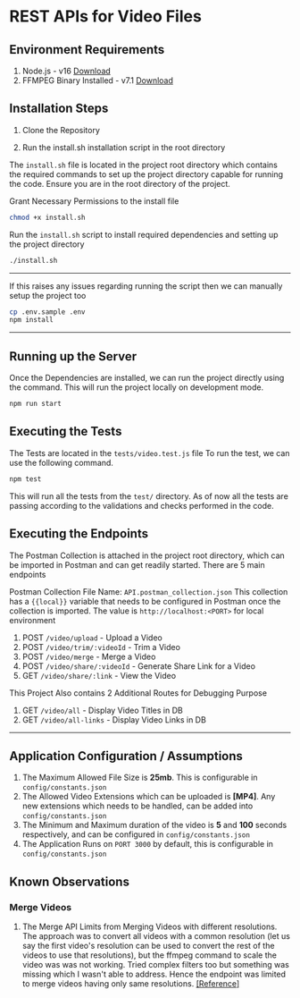 # REST APIs for Video Files

## Environment Requirements

1. Node.js - v16 [Download](https://nodejs.org/en/download/package-manager)
2. FFMPEG Binary Installed - v7.1 [Download](https://www.ffmpeg.org/download.html)

## Installation Steps

1. Clone the Repository

2. Run the install.sh installation script in the root directory

The `install.sh` file is located in the project root directory which contains the required commands to set up the project directory capable for running the code. Ensure you are in the root directory of the project.

Grant Necessary Permissions to the install file

```sh
chmod +x install.sh
```

Run the `install.sh` script to install required dependencies and setting up the project directory

```sh
./install.sh
```

---

If this raises any issues regarding running the script then we can manually setup the project too

```sh
cp .env.sample .env
npm install
```

---

## Running up the Server

Once the Dependencies are installed, we can run the project directly
using the command. This will run the project locally on development mode.

```sh
npm run start
```

## Executing the Tests

The Tests are located in the `tests/video.test.js` file
To run the test, we can use the following command.

```sh
npm test
```

This will run all the tests from the `test/` directory. As of now all the tests are passing according to the validations and checks performed in the code.

## Executing the Endpoints

The Postman Collection is attached in the project root directory, which can be imported in Postman and can get readily started. There are 5 main endpoints

Postman Collection File Name: `API.postman_collection.json`
This collection has a `{{local}}` variable that needs to be configured in Postman once the collection is imported. The value is `http://localhost:<PORT>` for local environment

1. POST `/video/upload` - Upload a Video
2. POST `/video/trim/:videoId` - Trim a Video
3. POST `/video/merge` - Merge a Video
4. POST `/video/share/:videoId` - Generate Share Link for a Video
5. GET `/video/share/:link` - View the Video

This Project Also contains 2 Additional Routes for Debugging Purpose

1. GET `/video/all` - Display Video Titles in DB
2. GET `/video/all-links` - Display Video Links in DB

---

## Application Configuration / Assumptions

1. The Maximum Allowed File Size is **25mb**. This is configurable in `config/constants.json`
2. The Allowed Video Extensions which can be uploaded is **[MP4]**. Any new extensions which needs to be handled, can be added into `config/constants.json`
3. The Minimum and Maximum duration of the video is **5** and **100** seconds respectively, and can be configured in `config/constants.json`
4. The Application Runs on `PORT 3000` by default, this is configurable in `config/constants.json`

## Known Observations

### Merge Videos

1. The Merge API Limits from Merging Videos with different resolutions. The approach was to convert all videos with a common resolution (let us say the first video's resolution can be used to convert the rest of the videos to use that resolutions), but the ffmpeg command to scale the video was was not working. Tried complex filters too but something was missing which I wasn't able to address. Hence the endpoint was limited to merge videos having only same resolutions. [[Reference]](https://stackoverflow.com/questions/57862495/how-to-run-this-complex-filter-in-fluent-ffmpeg)
